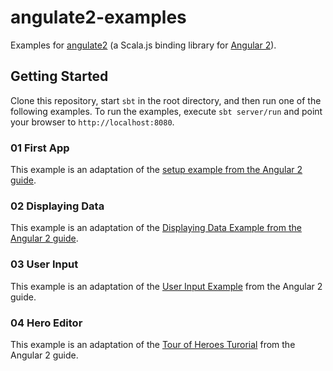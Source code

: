 # angulate2-examples
Examples for [angulate2](https://github.com/jokade/angulate2) (a Scala.js binding library for [Angular 2](http://angular.io)).

Getting Started
---------------
Clone this repository, start `sbt` in the root directory, and then run one of the following examples.
To run the examples, execute
```sbt server/run```
and point your browser to `http://localhost:8080`.

### 01 First App
This example is an adaptation of the [setup example from the Angular 2 guide](https://angular.io/docs/js/latest/guide/setup.html).  

### 02 Displaying Data
This example is an adaptation of the [Displaying Data Example from the Angular 2 guide](https://angular.io/docs/js/latest/guide/displaying-data.html).  

### 03 User Input
This example is an adaptation of the [User Input Example](https://angular.io/docs/js/latest/guide/user-input.html) from the Angular 2  guide.

### 04 Hero Editor
This example is an adaptation of the [Tour of Heroes Turorial](https://angular.io/docs/ts/latest/tutorial/) from the Angular 2 guide.

